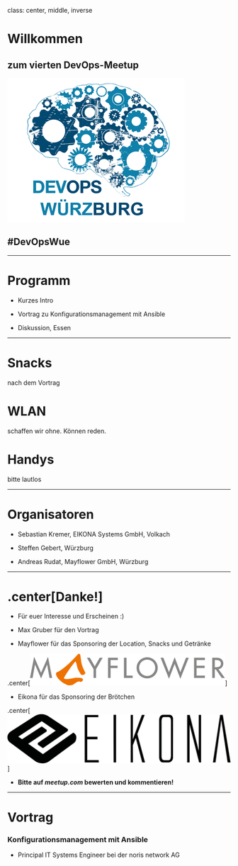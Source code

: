 class: center, middle, inverse

# Willkommen

## zum vierten DevOps-Meetup
![Default-aligned image](images/devops_s.png)

## #DevOpsWue

---

# Programm

- Kurzes Intro

- Vortrag zu Konfigurationsmanagement mit Ansible

- Diskussion, Essen

---

# Snacks

nach dem Vortrag


# WLAN

schaffen wir ohne. Können reden.

# Handys

bitte lautlos


---
# Organisatoren

- Sebastian Kremer, EIKONA Systems GmbH, Volkach

- Steffen Gebert, Würzburg

- Andreas Rudat, Mayflower GmbH, Würzburg


---
# .center[Danke!]

- Für euer Interesse und Erscheinen :)

- Max Gruber für den Vortrag

- Mayflower für das Sponsoring der Location, Snacks und Getränke

.center[![:scale 45%](images/mayflower.png)]

- Eikona für das Sponsoring der Brötchen

.center[![:scale 40%](images/eikona.svg)]

- **Bitte auf _meetup.com_ bewerten und kommentieren!**



---
# Vortrag

###  Konfigurationsmanagement mit Ansible

* Principal IT Systems Engineer bei der noris network AG
